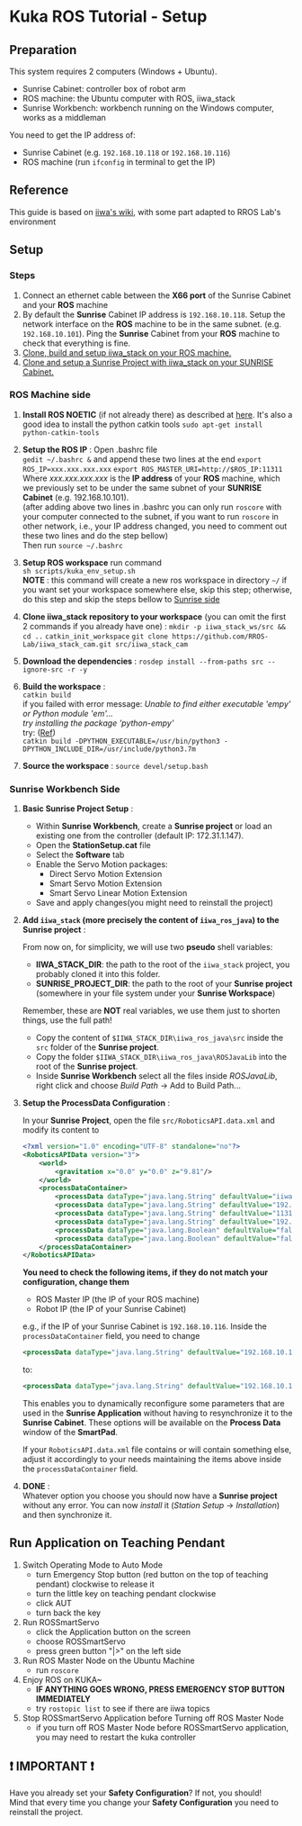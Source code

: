 # Kuka ROS Tutorial - Setup

## Preparation

This system requires 2 computers (Windows + Ubuntu).

- Sunrise Cabinet: controller box of robot arm
- ROS machine: the Ubuntu computer with ROS, iiwa_stack
- Sunrise Workbench: workbench running on the Windows computer, works as a middleman

You need to get the IP address of:

- Sunrise Cabinet (e.g. `192.168.10.118` or `192.168.10.116`)
- ROS machine (run `ifconfig` in terminal to get the IP)

## Reference

This guide is based on [iiwa's wiki](https://github.com/IFL-CAMP/iiwa_stack/wiki), with some part adapted to RROS Lab's environment

## Setup  

### Steps

1. Connect an ethernet cable between the **X66 port** of the Sunrise Cabinet and your **ROS** machine
2. By default the **Sunrise** Cabinet IP address is `192.168.10.118`. Setup the network interface on the **ROS** machine to be in the same subnet. (e.g. `192.168.10.101`). Ping the **Sunrise** Cabinet from your **ROS** machine to check that everything is fine.
3. [Clone, build and setup iiwa_stack on your ROS machine.](#ros-machine-side)
4. [Clone and setup a Sunrise Project with iiwa_stack on your SUNRISE Cabinet.](#sunrise-workbench-side)

### ROS Machine side

1. **Install ROS NOETIC** (if not already there) as described at [here](https://wiki.ros.org/noetic/Installation/Ubuntu).
   It's also a good idea to install the python catkin tools
   `sudo apt-get install python-catkin-tools`

2. **Setup the ROS IP** :
Open .bashrc file  
`gedit ~/.bashrc &`
and append these two lines at the end
`export ROS_IP=xxx.xxx.xxx.xxx`
`export ROS_MASTER_URI=http://$ROS_IP:11311`
Where *xxx.xxx.xxx.xxx* is the **IP address** of your **ROS** machine, which we previously set to be under the same subnet of your **SUNRISE Cabinet** (e.g. 192.168.10.101).  
(after adding above two lines in .bashrc you can only run `roscore` with your computer connected to the subnet, if you want to run `roscore` in other network, i.e., your IP address changed, you need to comment out these two lines and do the step bellow)  
Then run
`source ~/.bashrc`

3. **Setup ROS workspace**
run command  
`sh scripts/kuka_env_setup.sh`  
**NOTE** : this command will create a new ros workspace in directory `~/` if you want set your workspace somewhere else, skip this step; otherwise, do this step and skip the steps bellow to [Sunrise side](#sunrise-workbench-side)

4. **Clone iiwa_stack repository to your workspace** (you can omit the first 2 commands if you already have one) :
`mkdir -p iiwa_stack_ws/src && cd ..`
`catkin_init_workspace`
`git clone https://github.com/RROS-Lab/iiwa_stack_cam.git src/iiwa_stack_cam`

5. **Download the dependencies** :
`rosdep install --from-paths src --ignore-src -r -y`

6. **Build the workspace** :  
`catkin build`  
if you failed with error message:
*Unable to find either executable 'empy' or Python module 'em'...  
try installing the package 'python-empy'*  
try:  ([Ref](https://github.com/ysl208/iRoPro/issues/59))  
`catkin build -DPYTHON_EXECUTABLE=/usr/bin/python3 -DPYTHON_INCLUDE_DIR=/usr/include/python3.7m`  

7. **Source the workspace** :
`source devel/setup.bash`

### Sunrise Workbench Side

1. **Basic Sunrise Project Setup** :  

   - Within **Sunrise Workbench**, create a **Sunrise project** or load an existing one from the controller (default IP: 172.31.1.147).
   - Open the **StationSetup.cat** file
   - Select the **Software** tab
   - Enable the Servo Motion packages:
     - Direct Servo Motion Extension
     - Smart Servo Motion Extension
     - Smart Servo Linear Motion Extension
   - Save and apply changes(you might need to reinstall the project)

2. **Add `iiwa_stack` (more precisely the content of `iiwa_ros_java`) to the Sunrise project** :

    From now on, for simplicity, we will use two **pseudo** shell variables:
      - **IIWA_STACK_DIR**: the path to the root of the `iiwa_stack` project, you probably cloned it into this folder.
      - **SUNRISE_PROJECT_DIR**: the path to the root of your **Sunrise project** (somewhere in your file system under your **Sunrise Workspace**)

    Remember, these are **NOT** real variables, we use them just to shorten things, use the full path!

      - Copy the content of `$IIWA_STACK_DIR\iiwa_ros_java\src` inside the `src` folder of the **Sunrise project**.
      - Copy the folder `$IIWA_STACK_DIR\iiwa_ros_java\ROSJavaLib` into the root of the **Sunrise project**.
      - Inside **Sunrise Workbench** select all the files inside *ROSJavaLib*, right click and choose *Build Path* -> Add to Build Path...

3. **Setup the ProcessData Configuration** :  

    In your **Sunrise Project**, open the file `src/RoboticsAPI.data.xml` and modify its content to

    ```xml
    <?xml version="1.0" encoding="UTF-8" standalone="no"?>
    <RoboticsAPIData version="3">
        <world>
            <gravitation x="0.0" y="0.0" z="9.81"/>
        </world>
        <processDataContainer>
            <processData dataType="java.lang.String" defaultValue="iiwa" displayName="Robot Name" editableOnHmi="true" id="robot_name" value="iiwa"/>
            <processData dataType="java.lang.String" defaultValue="192.168.10.101" displayName="ROS Master IP" editableOnHmi="true" id="master_ip" value="192.168.10.101"/>
            <processData dataType="java.lang.String" defaultValue="11311" displayName="ROS Master Port" editableOnHmi="false" id="master_port" value="11311"/>
            <processData dataType="java.lang.String" defaultValue="192.168.10.118" displayName="Robot IP" editableOnHmi="false" id="robot_ip" value="192.168.10.118" visibleOnHmi="false"/>
            <processData dataType="java.lang.Boolean" defaultValue="false" displayName="Enable NTP" editableOnHmi="true" id="ntp" value="false"/>
            <processData dataType="java.lang.Boolean" defaultValue="false" displayName="Enable Debug Output" editableOnHmi="true" id="debug" value="false"/>
        </processDataContainer>
    </RoboticsAPIData>
    ```

    **You need to check the following items, if they do not match your configuration, change them**
    - ROS Master IP (the IP of your ROS machine)
    - Robot IP (the IP of your Sunrise Cabinet)

    e.g., if the IP of your Sunrise Cabinet is `192.168.10.116`. Inside the `processDataContainer` field, you need to change  

    ```xml
    <processData dataType="java.lang.String" defaultValue="192.168.10.118" displayName="Robot IP" editableOnHmi="false" id="robot_ip" value="192.168.10.118" visibleOnHmi="false"/>
    ```

    to:  

    ```xml
    <processData dataType="java.lang.String" defaultValue="192.168.10.118" displayName="Robot IP" editableOnHmi="false" id="robot_ip" value="192.168.10.116" visibleOnHmi="false"/>
    ```

    This enables you to dynamically reconfigure some parameters that are used in the **Sunrise Application** without having to resynchronize it to the **Sunrise Cabinet**. These options will be available on the **Process Data** window of the **SmartPad**.

    If your `RoboticsAPI.data.xml` file contains or will contain something else, adjust it accordingly to your needs maintaining the items above inside the `processDataContainer` field.

4. **DONE** :  
Whatever option you choose you should now have a **Sunrise project** without any error.
You can now *install* it (*Station Setup* -> *Installation*) and then synchronize it.

## Run Application on Teaching Pendant

1. Switch Operating Mode to Auto Mode  
    - turn Emergency Stop button (red button on the top of teaching pendant) clockwise to release it
    - turn the little key on teaching pendant clockwise
    - click AUT
    - turn back the key
1. Run ROSSmartServo  
    - click the Application button on the screen
    - choose ROSSmartServo
    - press green button "|>" on the left side
1. Run ROS Master Node on the Ubuntu Machine
    - run `roscore`
1. Enjoy ROS on KUKA~
    - **IF ANYTHING GOES WRONG, PRESS EMERGENCY STOP BUTTON IMMEDIATELY**
    - try `rostopic list` to see if there are iiwa topics
1. Stop ROSSmartServo Application before Turning off ROS Master Node
    - if you turn off ROS Master Node before ROSSmartServo application, you may need to restart the kuka controller

## ❗ **IMPORTANT** ❗

Have you already set your **Safety Configuration**? If not, you should!  
Mind that every time you change your **Safety Configuration** you need to reinstall the project.
